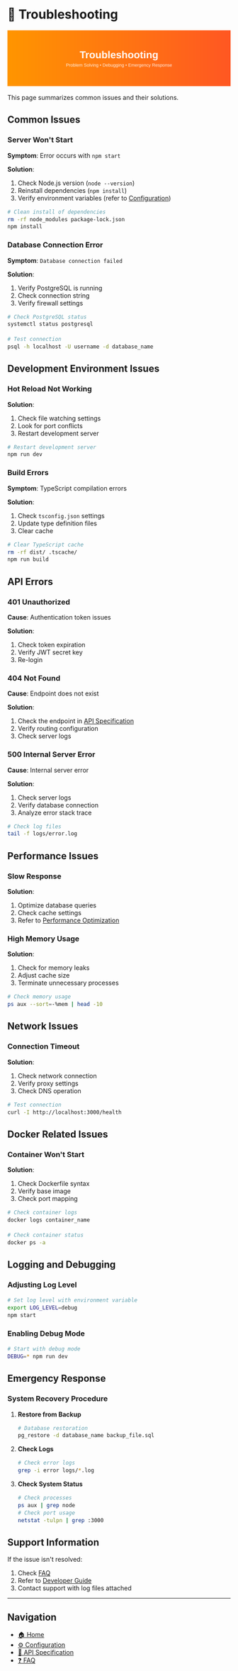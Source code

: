 # 🔧 Troubleshooting

![Troubleshooting](../images/troubleshooting.svg)

This page summarizes common issues and their solutions.

## Common Issues

### Server Won't Start

**Symptom**: Error occurs with `npm start`

**Solution**:
1. Check Node.js version (`node --version`)
2. Reinstall dependencies (`npm install`)
3. Verify environment variables (refer to [Configuration](./060-configuration.md))

```bash
# Clean install of dependencies
rm -rf node_modules package-lock.json
npm install
```

### Database Connection Error

**Symptom**: `Database connection failed`

**Solution**:
1. Verify PostgreSQL is running
2. Check connection string
3. Verify firewall settings

```bash
# Check PostgreSQL status
systemctl status postgresql

# Test connection
psql -h localhost -U username -d database_name
```

## Development Environment Issues

### Hot Reload Not Working

**Solution**:
1. Check file watching settings
2. Look for port conflicts
3. Restart development server

```bash
# Restart development server
npm run dev
```

### Build Errors

**Symptom**: TypeScript compilation errors

**Solution**:
1. Check `tsconfig.json` settings
2. Update type definition files
3. Clear cache

```bash
# Clear TypeScript cache
rm -rf dist/ .tscache/
npm run build
```

## API Errors

### 401 Unauthorized

**Cause**: Authentication token issues

**Solution**:
1. Check token expiration
2. Verify JWT secret key
3. Re-login

### 404 Not Found

**Cause**: Endpoint does not exist

**Solution**:
1. Check the endpoint in [API Specification](./050-api-reference.md)
2. Verify routing configuration
3. Check server logs

### 500 Internal Server Error

**Cause**: Internal server error

**Solution**:
1. Check server logs
2. Verify database connection
3. Analyze error stack trace

```bash
# Check log files
tail -f logs/error.log
```

## Performance Issues

### Slow Response

**Solution**:
1. Optimize database queries
2. Check cache settings
3. Refer to [Performance Optimization](./070-developer-guide.md#performance-optimization)

### High Memory Usage

**Solution**:
1. Check for memory leaks
2. Adjust cache size
3. Terminate unnecessary processes

```bash
# Check memory usage
ps aux --sort=-%mem | head -10
```

## Network Issues

### Connection Timeout

**Solution**:
1. Check network connection
2. Verify proxy settings
3. Check DNS operation

```bash
# Test connection
curl -I http://localhost:3000/health
```

## Docker Related Issues

### Container Won't Start

**Solution**:
1. Check Dockerfile syntax
2. Verify base image
3. Check port mapping

```bash
# Check container logs
docker logs container_name

# Check container status
docker ps -a
```

## Logging and Debugging

### Adjusting Log Level

```bash
# Set log level with environment variable
export LOG_LEVEL=debug
npm start
```

### Enabling Debug Mode

```bash
# Start with debug mode
DEBUG=* npm run dev
```

## Emergency Response

### System Recovery Procedure

1. **Restore from Backup**
   ```bash
   # Database restoration
   pg_restore -d database_name backup_file.sql
   ```

2. **Check Logs**
   ```bash
   # Check error logs
   grep -i error logs/*.log
   ```

3. **Check System Status**
   ```bash
   # Check processes
   ps aux | grep node
   # Check port usage
   netstat -tulpn | grep :3000
   ```

## Support Information

If the issue isn't resolved:

1. Check [FAQ](./100-faq.md)
2. Refer to [Developer Guide](./070-developer-guide.md)
3. Contact support with log files attached

---

## Navigation

- [🏠 Home](./010-README.md)
- [⚙️ Configuration](./060-configuration.md)
- [🔧 API Specification](./050-api-reference.md)
- [❓ FAQ](./100-faq.md)
